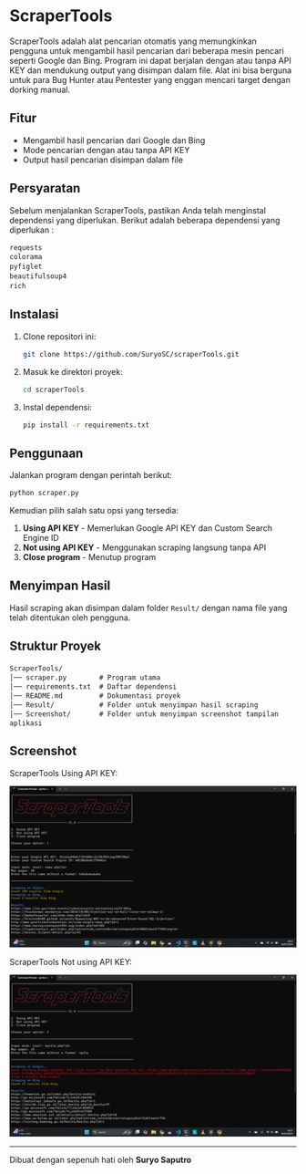 # ScraperTools

ScraperTools adalah alat pencarian otomatis yang memungkinkan pengguna untuk mengambil hasil pencarian dari beberapa mesin pencari seperti Google dan Bing. Program ini dapat berjalan dengan atau tanpa API KEY dan mendukung output yang disimpan dalam file. Alat ini bisa berguna untuk para Bug Hunter atau Pentester yang enggan mencari target dengan dorking manual.

## Fitur
- Mengambil hasil pencarian dari Google dan Bing
- Mode pencarian dengan atau tanpa API KEY
- Output hasil pencarian disimpan dalam file

## Persyaratan
Sebelum menjalankan ScraperTools, pastikan Anda telah menginstal dependensi yang diperlukan. Berikut adalah beberapa dependensi yang diperlukan :

```sh
requests
colorama
pyfiglet
beautifulsoup4
rich
```

## Instalasi
1. Clone repositori ini:
   ```sh
   git clone https://github.com/SuryoSC/scraperTools.git
   ```
2. Masuk ke direktori proyek:
   ```sh
   cd scraperTools
   ```
3. Instal dependensi:
   ```sh
   pip install -r requirements.txt
   ```

## Penggunaan
Jalankan program dengan perintah berikut:
```sh
python scraper.py
```

Kemudian pilih salah satu opsi yang tersedia:
1. **Using API KEY** - Memerlukan Google API KEY dan Custom Search Engine ID
2. **Not using API KEY** - Menggunakan scraping langsung tanpa API
3. **Close program** - Menutup program

## Menyimpan Hasil
Hasil scraping akan disimpan dalam folder `Result/` dengan nama file yang telah ditentukan oleh pengguna.

## Struktur Proyek
```
ScraperTools/
│── scraper.py        # Program utama
│── requirements.txt  # Daftar dependensi
│── README.md         # Dokumentasi proyek
│── Result/           # Folder untuk menyimpan hasil scraping
│── Screenshot/       # Folder untuk menyimpan screenshot tampilan aplikasi
```

## Screenshot
ScraperTools Using API KEY:

![Screenshot](Screenshot/Screenshot1.png)

ScraperTools Not using API KEY:

![Screenshot](Screenshot/Screenshot2.png)

---
Dibuat dengan sepenuh hati oleh **Suryo Saputro**

